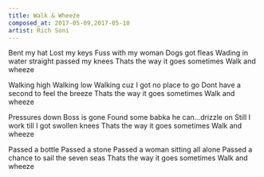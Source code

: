 ```yaml
---
title: Walk & Wheeze
composed_at: 2017-05-09,2017-05-10
artist: Rich Soni
---
```


Bent my hat
Lost my keys
Fuss with my woman
Dogs got fleas
Wading in water straight passed my knees
Thats the way it goes sometimes
Walk and wheeze

Walking high
Walking low
Walking cuz I got no place to go
Dont have a second to feel the breeze
Thats the way it goes sometimes
Walk and wheeze

Pressures down
Boss is gone
Found some babka he can...drizzle on
Still I work till I got swollen knees
Thats the way it goes sometimes
Walk and wheeze

Passed a bottle
Passed a stone
Passed a woman sitting all alone
Passed a chance to sail the seven seas
Thats the way it goes sometimes
Walk and wheeze
